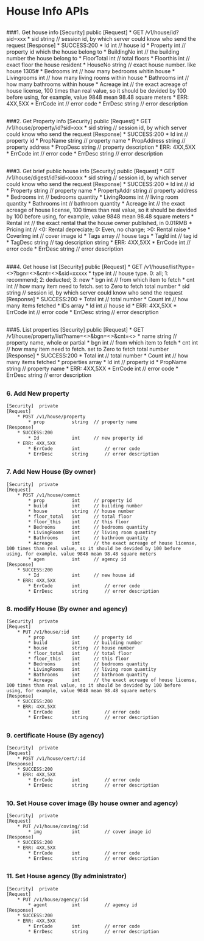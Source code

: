 # House Info APIs

##
###1. Get house info
	[Security]	public
	[Request]
  		* GET /v1/house/id?sid=xxx
	  		* sid 			string	// session id, by which server could know who send the request
	[Response]
		* SUCCESS:200 
			* Id    			int		// house id
			* Property			int		// property id which the house belong to
			* BuildingNo		int		// the building number the house belong to
			* FloorTotal		int 	// total floors
			* Floorthis			int		// exact floor the house resident
			* HouseNo			string		// exact house number. like house 1305# 
			* Bedrooms			int		// how many bedrooms whitin house
			* Livingrooms		int		// how many living rooms within house
			* Bathrooms			int		// how many bathrooms within house
			* Acreage			int 	// the exact acreage of house license, 100 times than real value, so it should be devided by 100 before using, for example, value 9848 mean 98.48 square meters
		* ERR: 4XX,5XX
	  		* ErrCode		int			// error code
	  		* ErrDesc		string		// error description
##

###2. Get Property info
	[Security]	public
	[Request]
  		* GET /v1/house/property/id?sid=xxx
	  		* sid 			string	// session id, by which server could know who send the request
	[Response]
		* SUCCESS:200 
			* Id    		int		// property id
			* PropName		string	// property name
			* PropAddress	string	// property address
			* PropDesc		string	// property description
		* ERR: 4XX,5XX
	  		* ErrCode		int			// error code
	  		* ErrDesc		string		// error description
##

###3. Get brief public house info
	[Security]	public
	[Request]
  		* GET /v1/house/digest/id?sid=xxxxx
	  		* sid 			string	// session id, by which server could know who send the request
	[Response]
		* SUCCESS:200 
			* Id    		int		// id
			* Property		string	// property name
			* PropertyAddr	string	// property address
			* Bedrooms		int		// bedrooms quantity
			* LivingRooms	int		// living room quantity
			* Bathrooms		int		// bathroom quantity
			* Acreage		int		// the exact acreage of house license, 100 times than real value, so it should be devided by 100 before using, for example, value 9848 mean 98.48 square meters
			* Rental		int		// the exact rental that the house owner published, in 0.01RMB
			* Pricing		int		// <0: Rental depreciate; 0: Even, no change; >0: Rental raise
			* CoverImg		int		// cover image id
			* Tags			array	// house tags
				* TagId		int 	// tag id
				* TagDesc	string	// tag description string
		* ERR: 4XX,5XX
	  		* ErrCode		int			// error code
	  		* ErrDesc		string		// error description
##

###4. Get house list
	[Security]	public
	[Request]
  		* GET /v1/house/list?type=<>?bgn=<>&cnt=<>&sid=xxxxx
	  		* type			int 	// house type. 0: all; 1: recommend; 2: deducted; 3: new
	  		* bgn			int		// from which item to fetch
	  		* cnt			int		// how many item need to fetch. set to Zero to fetch total number
	  		* sid 			string	// session id, by which server could know who send the request
	[Response]
		* SUCCESS:200 
			* Total    		int		// total number
			* Count			int		// how many items fetched
			* IDs			array
				* Id		int		// house id
		* ERR: 4XX,5XX
	  		* ErrCode		int			// error code
	  		* ErrDesc		string		// error description
##

###5. List properties
	[Security]	public
	[Request]
  		* GET /v1/house/property/list?name=<>&bgn=<>&cnt=<>
	  		* name			string 	// property name, whole or partial
	  		* bgn			int		// from which item to fetch
	  		* cnt			int		// how many item need to fetch. set to Zero to fetch total number
	[Response]
		* SUCCESS:200 
			* Total    		int		// total number
			* Count			int		// how many items fetched
			* properties	array
				* Id		int		// property id
				* PropName	string	// property name
		* ERR: 4XX,5XX
	  		* ErrCode		int			// error code
	  		* ErrDesc		string		// error description
##

### 6. Add New property
	[Security]	private
	[Request]
  		* POST /v1/house/property
	  		* prop			string 	// property name
	[Response]
		* SUCCESS:200 
			* Id    		int		// new property id
		* ERR: 4XX,5XX
	  		* ErrCode		int			// error code
	  		* ErrDesc		string		// error description
##

### 7. Add New House (By owner)
	[Security]	private
	[Request]
  		* POST /v1/house/commit
	  		* prop			int 	// property id
	  		* build			int		// building number
	  		* house			string 	// house number
	  		* floor_total	int		// total floor
	  		* floor_this	int		// this floor
			* Bedrooms		int		// bedrooms quantity
			* LivingRooms	int		// living room quantity
			* Bathrooms		int		// bathroom quantity
			* Acreage		int		// the exact acreage of house license, 100 times than real value, so it should be devided by 100 before using, for example, value 9848 mean 98.48 square meters
			* agen			int		// agency id
	[Response]
		* SUCCESS:200 
			* Id    		int		// new house id
		* ERR: 4XX,5XX
	  		* ErrCode		int			// error code
	  		* ErrDesc		string		// error description
##

### 8. modify House (By owner and agency)
	[Security]	private
	[Request]
  		* PUT /v1/house/:id
	  		* prop			int 	// property id
	  		* build			int		// building number
	  		* house			string 	// house number
	  		* floor_total	int		// total floor
	  		* floor_this	int		// this floor
			* Bedrooms		int		// bedrooms quantity
			* LivingRooms	int		// living room quantity
			* Bathrooms		int		// bathroom quantity
			* Acreage		int		// the exact acreage of house license, 100 times than real value, so it should be devided by 100 before using, for example, value 9848 mean 98.48 square meters
	[Response]
		* SUCCESS:200 
		* ERR: 4XX,5XX
	  		* ErrCode		int			// error code
	  		* ErrDesc		string		// error description
##

### 9. certificate House (By agency)
	[Security]	private
	[Request]
  		* POST /v1/house/cert/:id
	[Response]
		* SUCCESS:200 
		* ERR: 4XX,5XX
	  		* ErrCode		int			// error code
	  		* ErrDesc		string		// error description
##

### 10. Set House cover image (By house owner and agency)
	[Security]	private
	[Request]
  		* PUT /v1/house/covimg/:id
	  		* img			int			// cover image id
	[Response]
		* SUCCESS:200 
		* ERR: 4XX,5XX
	  		* ErrCode		int			// error code
	  		* ErrDesc		string		// error description
##

### 11. Set House agency (By administrator)
	[Security]	private
	[Request]
  		* PUT /v1/house/agency/:id
	  		* agent			int			// agency id
	[Response]
		* SUCCESS:200 
		* ERR: 4XX,5XX
	  		* ErrCode		int			// error code
	  		* ErrDesc		string		// error description
